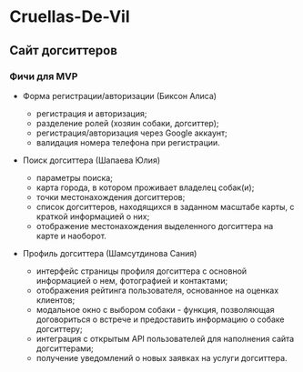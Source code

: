 # Cruellas-De-Vil
Сайт догситтеров
--------------------------
### Фичи для MVP
* Форма регистрации/авторизации (Биксон Алиса)
  * регистрация и авторизация;
  * разделение ролей (хозяин собаки, догситтер);
  * регистрация/авторизация через Google аккаунт;
  * валидация номера телефона при регистрации.

* Поиск догситтера (Шапаева Юлия)
  * параметры поиска;
  * карта города, в котором проживает владелец собак(и);
  * точки местонахождения догситтеров;
  * список догситтеров, находящихся в заданном масштабе карты, с краткой информацией о них;
  * отображение местонахождения выделенного догситтера на карте и наоборот.
 
* Профиль догситтера (Шамсутдинова Сания)
  * интерфейс страницы профиля догситтера с основной информацией о нем, фотографией и контактами;
  * отображения рейтинга пользователя, основанное на оценках клиентов;
  * модальное окно с выбором собаки - функция, позволяющая договориться о встрече и предоставить информацию о собаке догситтеру;
  * интеграция с открытым API пользователей для наполнения сайта догситтерами;
  * получение уведомлений о новых заявках на услуги догситтера.
  
